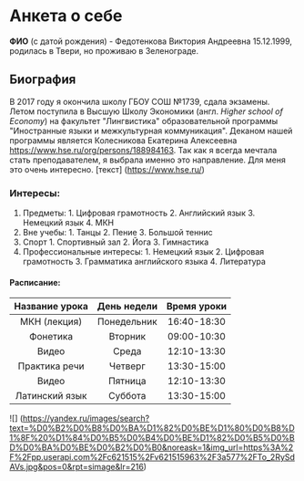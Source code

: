 # Анкета о себе
**ФИО** (с датой рождения) - Федотенкова Виктория Андреевна 15.12.1999, родилась в Твери, но проживаю в Зеленограде.
## **Биография**
В 2017 году я окончила школу ГБОУ СОШ №1739, сдала экзамены. Летом поступила в Высшую Школу Экономики (англ. *Higher school of Economy*) на факультет "Лингвистика" образовательной программы "Иностранные языки и межкультурная коммуникация". Деканом нашей программы является Колесникова Екатерина Алексеевна <https://www.hse.ru/org/persons/188984163>. Так как я всегда мечтала стать преподавателем, я выбрала именно это направление. Для меня это очень интересно. 
[текст] (https://www.hse.ru/)
### Интересы:
  1. Предметы:
    1. Цифровая грамотность
    2. Английский язык
    3. Немецкий язык
    4. МКН
  2. Вне учебы:
    1. Танцы
    2. Пение
    3. Большой теннис 
  3. Спорт 
    1. Спортивный зал 
    2. Йога 
    3. Гимнастика 
  4. Профессиональные интересы:
    1. Немецкий язык
    2. Цифровая грамотность 
    3. Грамматика английского языка
    4. Литература 
    
#### Расписание:
  Название урока|День недели|Время уроки 
  :---:|:---:|:---:
  МКН (лекция) |Понедельник| 16:40-18:30
  Фонетика|Вторник|09:00-10:30
  Видео|Среда|12:10-13:30
  Практика речи|Четверг|13:30-15:00
  Видео|Пятница|12:10-13:30
  Латинский язык|Суббота|13:30-15:00
   
   ![] (https://yandex.ru/images/search?text=%D0%B2%D0%B8%D0%BA%D1%82%D0%BE%D1%80%D0%B8%D1%8F%20%D1%84%D0%B5%D0%B4%D0%BE%D1%82%D0%B5%D0%BD%D0%BA%D0%BE%D0%B2%D0%B0&noreask=1&img_url=https%3A%2F%2Fpp.userapi.com%2Fc621515%2Fv621515963%2F3a577%2FTo_2RySdAVs.jpg&pos=0&rpt=simage&lr=216)
